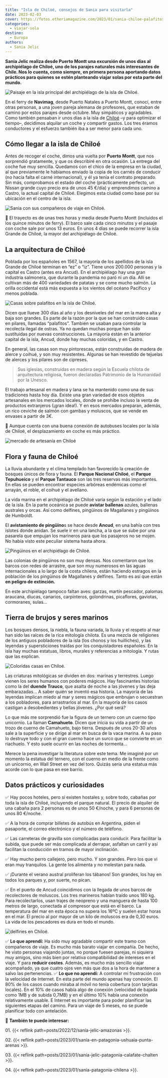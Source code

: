 ```yaml
---
title: "Isla de Chiloé, consejos de Sania para visitarla"
date: 2023-02-03
cover: https://fotos.etheriamagazine.com/2023/01/sania-chiloe-palafitos.jpg
categories: 
  - viajar-sola
destino: 
  - Europa
authors: 
  - Sania Jelic
---
```


**Sania Jelic realiza desde Puerto Montt una excursión de unos días al archipiélago de 
Chiloé, uno de los parajes naturales más interesantes de Chile. Nos lo cuenta, como 
siempre, en primera persona aportando datos prácticos para quienes se estén planteando 
viajar solas por esta parte del mundo.** 

![Paisaje en la isla principal del archipiélago de la isla de Chiloé.](https://fotos.etheriamagazine.com/2023/01/sania-chiloe-cucao.jpg "Paisaje en la isla principal del archipiélago de Chiloé.")

En el ferry de **Navimag**, desde Puerto Natales a Puerto Montt, conocí, entre otras 
personas, a una joven pareja alemana de profesores, que estaban de camino por estos 
parajes desde octubre. Muy simpáticos y agradables. Como también pensaban ir unos días a 
la isla de [Chiloé](https://www.chile.travel/donde-ir/destino/chiloe/) –y para optimizar 
el tiempo–, decidimos alquilar un coche y compartir gastos. Los tres éramos conductores 
y el esfuerzo también iba a ser menor para cada uno. 

## Cómo llegar a la isla de Chiloé

Antes de recoger el coche, dimos una vuelta por **Puerto Montt**, que nos sorprendió 
gratamente, y que os describiré en otra ocasión. La entrega del coche fue muy sencilla. 
Quedamos con el chico de la empresa en la ciudad, al que previamente le habíamos enviado 
la copia de los carnés de conducir (no hacía falta el carné internacional), y él ya 
tenía el contrato preparado. Sin más, comprobamos el estado del coche (prácticamente 
perfecto, un Nissan grande cuyo precio era de unos 45 €/día) y emprendimos camino a 
Castro, la actual capital de Chiloé. Elegimos esta ciudad como base por su ubicación en 
el centro de la isla. 

![Sania con sus compañeros de viaje en Chiloé.](https://fotos.etheriamagazine.com/2023/01/sania-chiloe-companeros-viaje.jpg "Sania (dcha.) con sus compañeros de viaje. © SJ")

📌 El trayecto es de unas tres horas y media desde Puerto Montt (incluidos el los quince 
minutos de ferry). El barco sale cada cinco minutos y el pasaje con coche sale por unos 
13 euros. En unos 4 días se puede recorrer la isla Grande de Chiloé, la mayor del 
archipiélago de Chiloé. 

## La arquitectura de Chiloé

Poblada por los españoles en 1567, la mayoría de los apellidos de la isla Grande de 
Chiloé terminan en “ez” o “iz”. Tiene unos 200.000 personas y la capital es Castro 
(antes era Ancud). En el archipiélago hay una gran industria salmonera, que durante la 
pandemia no paró ni un día. Allí se cultivan más de 400 variedades de patatas y se come 
mucho salmón. La orilla occidental está más expuesta a los vientos del océano Pacífico y 
menos poblada. 

![Casas sobre palafitos en la isla de Chiloé.](https://fotos.etheriamagazine.com/2023/01/sania-chiloe-palafitos.jpg "Casas sobre palafitos en Chiloé. © SJ")

Dicen que llueve 300 días al año y los desniveles del mar en la marea alta y baja son 
grandes. Es parte de la razón por la que se han construido casas en pilares, llamadas 
“palafitos”. También se usaban para controlar la recolecta ilegal de ostras. Ya no 
quedan muchas porque han sido sustituidas por nuevas construcciones. La mayoría están en 
la anterior capital de la isla, Ancud, donde hay muchas coloridas, y en Castro. 

En general, las casas son muy pintorescas, están construidas de madera de alerce y 
coihué, y son muy resistentes. Algunas se han revestido de tejuelas de alerces y los 
pilares son de cipreses. 

> Sus iglesias, construidas en madera según la Escuela chilota de arquitectura religiosa, 
> fueron declaradas Patrimonio de la Humanidad por la Unesco. 

El trabajo artesanal en madera y lana se ha mantenido como una de sus tradiciones hasta 
hoy día. Existe una gran variedad de esos objetos artesanales en los mercados locales, 
donde se prohíbe incluso la venta de productos extranjeros (¡gran idea!). Y en esos 
mercados preparan, además, un rico ceviche de salmón con gambas y moluscos, que se vende 
en envases a partir de 3€. 

📌 Aunque cuenta con una buena conexión de autobuses locales por la isla de Chiloé, el 
desplazamiento en coche es más práctico. 

![mercado de artesanía en Chiloé](https://fotos.etheriamagazine.com/2023/01/sania-chiloe-artesanas.jpg "Artesanas en Chiloé. © SJ")

## Flora y fauna de Chiloé

La lluvia abundante y el clima templado han favorecido la creación de bosques únicos de 
flora y fauna. El **Parque Nacional Chiloé**, el **Parque Tepuhueico** y el **Parque 
Tantauco** son las tres reservas más importantes. En ellas se pueden encontrar especies 
arbóreas endémicas como el arrayán, el roble, el coihué y el avellano. 

La vida marina en el archipiélago de Chiloé varía según la estación y el lado de la 
isla. En la parte oceánica se puede **avistar ballenas** azules, ballenas australes y 
orcas. Así como delfines, pingüinos de Magallanes y pingüinos de Humboldt. 

El **avistamiento de pingüino**s se hace desde **Ancud**, en una bahía con tres islotes 
donde anidan. Se suele ir en una lancha, a la que se sube por una pasarela que empujan 
los marineros para que los pasajeros no se mojen. No había visto este peculiar sistema 
hasta ahora. 

![Pingüinos en el archipiélago de Chiloé.](https://fotos.etheriamagazine.com/2023/01/sania-chiloe-pinguinos.jpg "Pingüinos en el archipiélago de Chiloé. © SJ")

Las colonias de pingüinos no son muy densas. Nos comentaron que los barcos con redes de 
arrastre, que son muy numerosos en las aguas internacionales a lo largo de la costa 
chilena, están haciendo estragos en la población de los pingüinos de Magallanes y 
delfines. Tanto es así que están **en peligro de extinción.** 

En este archipiélago tampoco faltan aves: garzas, martín pescador, palomas araucana, 
diucas, canarios, carpinteros, golondrinas, picaflores, gaviotas, cormoranes, sulas… 

## Tierra de brujos y seres marinos

Los bosques densos, la niebla, la fauna variada, la lluvia y el respeto al mar han sido 
las raíces de la rica mitología chilota. Es una mezcla de religiones de los antiguos 
pobladores de la isla (los chonos y los huilliches), y las leyendas y supersticiones 
traídas por los conquistadores españoles. En la isla hay muchas estatuas, libros, 
murales y referencias a mitología. Y rutas que las explican. 

![Coloridas casas en Chiloé.](https://fotos.etheriamagazine.com/2023/01/sania-chiloe-casas-colores.jpg "Coloridas casas en Chiloé. © SJ")

Las criaturas mitológicas se dividen en dos: marinas y terrestres. Luego vienen los 
seres humanos con poderes mágicos. Hay fascinantes historias como la del **duende 
Trauco**, que asalta de noche a las jóvenes y las deja embarazadas… A saber quién se 
inventó esa historia. La mayoría de las leyendas implican miedo al mar y seres mágicos 
que embrujan o secuestran a los pobladores, para arrastrarlos al mar. En la mayoría de 
los casos castigan a desobedientes y bellas jóvenes. ¿Por qué será? 

Lo que más me sorprendió fue la figura de un ternero con un cuerno tipo unicornio. La 
llaman **Camahueto**. Dicen que inicia su vida a partir de un trozo de cuerno de 
Camahueto, bajo tierra. Después de unos 20-30 años sale a la superficie y se dirige al 
mar en busca de la vaca marina. A su paso lo destruye todo y con el gran cuerno hace un 
surco que se convierte en un riachuelo. Y esto suele ocurrir en las noches de tormenta… 

Merece la pena investigar la literatura sobre este tema. Me imaginé por un momento la 
estatua del ternero, con el cuerno en medio de la frente como un unicornio, en Wall 
Street en vez del toro. Quizás sería una estatua más acorde con lo que pasa en ese 
barrio. 

## Datos prácticos y curiosidades

✅ Hay pocos hoteles, pero sí existen hostales y, sobre todo, cabañas por toda la isla de 
Chiloé, incluyendo el parque natural. El precio de alquiler de una cabaña para 2 
personas es de unos 50 €/noche, y para 6 personas de unos 80 €/noche. 

✅ A la hora de comprar billetes de autobús en Argentina, piden el pasaporte, el correo 
electrónico y el número de teléfono. 

✅ Las carreteras de gravilla son complicadas para conducir. Para facilitar la subida, 
que puede ser más complicada al derrapar, asfaltan un carril y así facilitan la 
conducción en tramos de mayor inclinación. 

✅ Hay mucho perro callejero, pero mucho. Y son grandes. Pero los que vi eran muy 
tranquilos. La gente los alimenta y no molestan para nada. 

✅ ¡Durante el verano austral proliferan los tábanos! Son grandes, los hay en todos los 
parques y, por suerte, no pican. 

✅ En el puerto de Ancud coincidimos con la llegada de unos barcos de recolectores de 
moluscos. Los tres marineros habían traído unos 180 kg. Para recolectarlos, usan trajes 
de neopreno y una manguera de hasta 100 metros de largo, conectada al compresor que está 
en el barco. La temperatura del mar en esta época no supera los 16ºC y suelen estar 
horas en el mar. El precio al por mayor de un kilo de moluscos era de 0,30 euros. La 
vida de los pescadores es dura en todo el mundo. 

![delfines en Chiloé.](https://fotos.etheriamagazine.com/2023/01/sania-chiloe-delfines.jpg "Avistamiento de delfines en Chiloé. © David Vives")

✅ **Lo que aprendí:** Ha sido muy agradable compartir este tramo con compañeros de 
viaje. Es mucho más barato viajar en compañía. De hecho, he visto personas viajando 
juntas, no porque fuesen parejas, ni siquiera muy amigos, sino más bien por relativa 
compatibilidad de intereses en el viaje. Y para **reducir costes**. Además, es mucho más 
sencillo viajar acompañado, ya que cuatro ojos ven más que dos a la hora de mantener a 
salvo las pertenencias. ✅ **Lo que no aprendí:** A controlar mi frustración con la 
velocidad de Internet. En esta parte del mundo apenas hay conexión. El 80% de los casos 
cuando miraba al móvil no tenía cobertura (con tarjetas locales). En el 10% de casos 
había algo de conexión (velocidad de bajada como 1MB y de subida 0,7MB) y en el último 
10% había una conexión relativamente usable. E Internet es importante para poder 
planificar las siguientes etapas del camino. Para un viaje de 5 meses, no se puede 
planificar todo con antelación. 

📌 **También te puede interesar:** 

01\. {{< reflink path=posts/2022/12/sania-jelic-amazonas >}}. 

02\. {{< reflink path=posts/2023/01/sania-en-patagonia-ushuaia-punta-arenas >}}. 

03\. {{< reflink path=posts/2023/01/sania-jelic-patagonia-calafate-chalten >}}. 

04\. {{< reflink path=posts/2023/01/sania-patagonia-chilena >}}.

